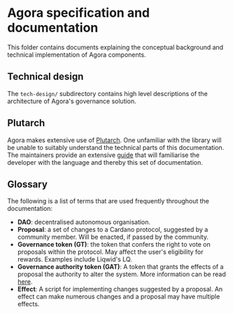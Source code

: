 # Agora specification and documentation

This folder contains documents explaining the conceptual background and technical implementation of Agora components.

## Technical design

The `tech-design/` subdirectory contains high level descriptions of the architecture of Agora's governance solution.

## Plutarch

Agora makes extensive use of [Plutarch](https://github.com/plutonomicon/plutarch). One unfamiliar with the library will be unable to suitably understand the technical parts of this documentation. The maintainers provide an extensive [guide](https://github.com/Plutonomicon/plutarch/blob/master/docs/GUIDE.md) that will familiarise the developer with the language and thereby this set of documentation.

## Glossary

The following is a list of terms that are used frequently throughout the documentation:

-   **DAO**: decentralised autonomous organisation.
-   **Proposal**: a set of changes to a Cardano protocol, suggested by a community member. Will be enacted, if passed by the community.
-   **Governance token (GT)**: the token that confers the right to vote on proposals within the protocol. May affect the user's eligibility for rewards. Examples include Liqwid's LQ.
-   **Governance authority token (GAT)**: A token that grants the effects of a proposal the authority to alter the system. More information can be read [here](https://liqwid.notion.site/Authority-Tokens-b25d2011c8114e04ac9e73514e6b9421).
-   **Effect**: A script for implementing changes suggested by a proposal. An effect can make numerous changes and a proposal may have multiple effects.
